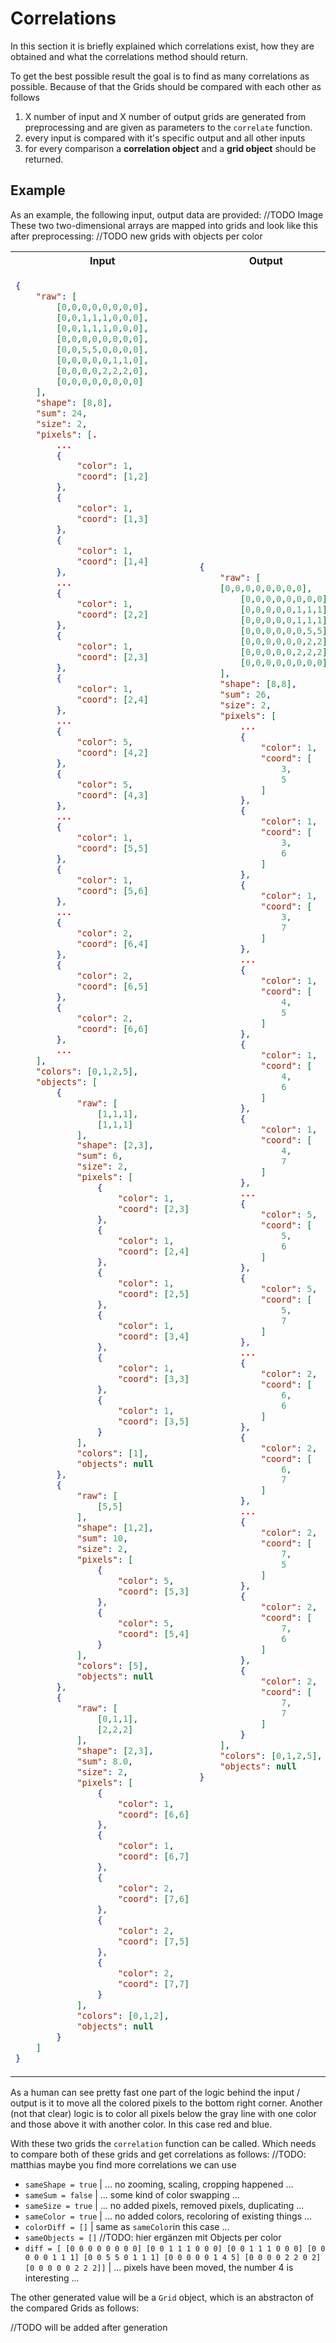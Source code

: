 # Correlations
In this section it is briefly explained which correlations exist, how they are obtained and what the correlations method should return.

To get the best possible result the goal is to find as many correlations as possible. Because of that the Grids should be compared with each other as follows
1. X number of input and X number of output grids are generated from preprocessing and are given as parameters to the `correlate` function.
2. every input is compared with it's specific output and all other inputs
3. for every comparison a **correlation object** and a **grid object** should be returned.

## Example
As an example, the following input, output data are provided:
//TODO Image
These two two-dimensional arrays are mapped into grids and look like this after preprocessing:
//TODO new grids with objects per color
<table style="width: 100%">
<tr>
<th>Input</th>
<th>Output</th>
</tr>
<tr>
<td>

```json
{
    "raw": [
        [0,0,0,0,0,0,0,0],
        [0,0,1,1,1,0,0,0],
        [0,0,1,1,1,0,0,0],
        [0,0,0,0,0,0,0,0],
        [0,0,5,5,0,0,0,0],
        [0,0,0,0,0,1,1,0],
        [0,0,0,0,2,2,2,0],
        [0,0,0,0,0,0,0,0]
    ],
    "shape": [8,8],
    "sum": 24,
    "size": 2,
    "pixels": [.
	    ...
        {
            "color": 1,
            "coord": [1,2]
        },
        {
            "color": 1,
            "coord": [1,3]
        },
        {
            "color": 1,
            "coord": [1,4]
        },
		...
        {
            "color": 1,
            "coord": [2,2]
        },
        {
            "color": 1,
            "coord": [2,3]
        },
        {
            "color": 1,
            "coord": [2,4]
        },
		...
        {
            "color": 5,
            "coord": [4,2]
        },
        {
            "color": 5,
            "coord": [4,3]
        },
		...
        {
            "color": 1,
            "coord": [5,5]
        },
        {
            "color": 1,
            "coord": [5,6]
        },
		...
        {
            "color": 2,
            "coord": [6,4]
        },
        {
            "color": 2,
            "coord": [6,5]
        },
        {
            "color": 2,
            "coord": [6,6]
        },
		...
    ],
    "colors": [0,1,2,5],
    "objects": [
        {
            "raw": [
                [1,1,1],
                [1,1,1]
            ],
            "shape": [2,3],
            "sum": 6,
            "size": 2,
            "pixels": [
                {
                    "color": 1,
                    "coord": [2,3]
                },
                {
                    "color": 1,
                    "coord": [2,4]
                },
                {
                    "color": 1,
                    "coord": [2,5]
                },
                {
                    "color": 1,
                    "coord": [3,4]
                },
                {
                    "color": 1,
                    "coord": [3,3]
                },
                {
                    "color": 1,
                    "coord": [3,5]
                }
            ],
            "colors": [1],
            "objects": null
        },
        {
            "raw": [
                [5,5]
            ],
            "shape": [1,2],
            "sum": 10,
            "size": 2,
            "pixels": [
                {
                    "color": 5,
                    "coord": [5,3]
                },
                {
                    "color": 5,
                    "coord": [5,4]
                }
            ],
            "colors": [5],
            "objects": null
        },
        {
            "raw": [
                [0,1,1],
                [2,2,2]
            ],
            "shape": [2,3],
            "sum": 8.0,
            "size": 2,
            "pixels": [
                {
                    "color": 1,
                    "coord": [6,6]
                },
                {
                    "color": 1,
                    "coord": [6,7]
                },
                {
                    "color": 2,
                    "coord": [7,6]
                },
                {
                    "color": 2,
                    "coord": [7,5]
                },
                {
                    "color": 2,
                    "coord": [7,7]
                }
            ],
            "colors": [0,1,2],
            "objects": null
        }
    ]
}
```

</td>
<td>

```json
{
    "raw": [
	[0,0,0,0,0,0,0,0],
        [0,0,0,0,0,0,0,0],
        [0,0,0,0,0,1,1,1],
        [0,0,0,0,0,1,1,1],
        [0,0,0,0,0,0,5,5],
        [0,0,0,0,0,0,2,2],
        [0,0,0,0,0,2,2,2],
        [0,0,0,0,0,0,0,0]
    ],
    "shape": [8,8],
    "sum": 26,
    "size": 2,
    "pixels": [
	    ...
        {
            "color": 1,
            "coord": [
                3,
                5
            ]
        },
        {
            "color": 1,
            "coord": [
                3,
                6
            ]
        },
        {
            "color": 1,
            "coord": [
                3,
                7
            ]
        },
		...
        {
            "color": 1,
            "coord": [
                4,
                5
            ]
        },
        {
            "color": 1,
            "coord": [
                4,
                6
            ]
        },
        {
            "color": 1,
            "coord": [
                4,
                7
            ]
        },
		...
        {
            "color": 5,
            "coord": [
                5,
                6
            ]
        },
        {
            "color": 5,
            "coord": [
                5,
                7
            ]
        },
		...
        {
            "color": 2,
            "coord": [
                6,
                6
            ]
        },
        {
            "color": 2,
            "coord": [
                6,
                7
            ]
        },
		...
        {
            "color": 2,
            "coord": [
                7,
                5
            ]
        },
        {
            "color": 2,
            "coord": [
                7,
                6
            ]
        },
        {
            "color": 2,
            "coord": [
                7,
                7
            ]
        }
    ],
    "colors": [0,1,2,5],
    "objects": null
}
```

</td>
</tr>
</table>


As a human can see pretty fast one part of the logic behind the input / output is it to move all the colored pixels to the bottom right corner. Another (not that clear) logic is to color all pixels below the gray line with one color and those above it with another color. In this case red and blue.

With these two grids the `correlation` function can be called. Which needs to compare both of these grids and get correlations as follows:
//TODO: matthias maybe you find more correlations we can use
* `sameShape = true` | ... no zooming, scaling, cropping happened ...
* `sameSum = false` | ... some kind of color swapping ...
* `sameSize = true` | ... no added pixels, removed pixels, duplicating ...
* `sameColor = true` | ... no added colors, recoloring of existing things ...
* `colorDiff = []` | same as `sameColor`in this case ...
* `sameObjects = []` //TODO: hier ergänzen mit Objects per color
* `diff = [
 [0 0 0 0 0 0 0 0]
 [0 0 1 1 1 0 0 0]
 [0 0 1 1 1 0 0 0]
 [0 0 0 0 0 1 1 1]
 [0 0 5 5 0 1 1 1]
 [0 0 0 0 0 1 4 5]
 [0 0 0 0 2 2 0 2]
 [0 0 0 0 0 2 2 2]]` | ... pixels have been moved, the number 4 is interesting ...
 
 The other generated value will be a `Grid` object, which is an abstracton of the compared Grids as follows:
 
 //TODO will be added after generation
 
